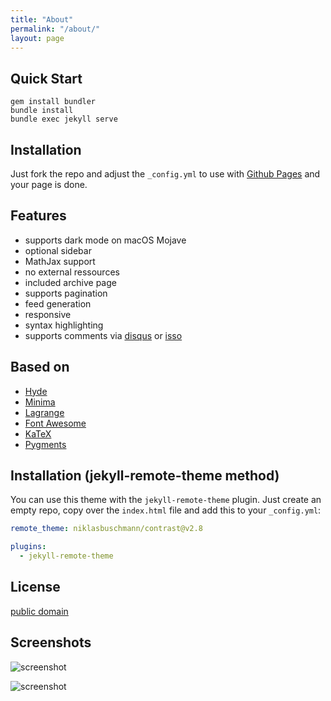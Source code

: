 ```yaml
---
title: "About"
permalink: "/about/"
layout: page
---
```


## Quick Start

```
gem install bundler
bundle install
bundle exec jekyll serve
```

## Installation

Just fork the repo and adjust the `_config.yml` to use with [Github Pages](https://pages.github.com/) and your page is done.

## Features

 - supports dark mode on macOS Mojave
 - optional sidebar
 - MathJax support
 - no external ressources
 - included archive page
 - supports pagination
 - feed generation
 - responsive
 - syntax highlighting
 - supports comments via [disqus](https://disqus.com/) or [isso](http://posativ.org/isso/)

## Based on

- [Hyde](https://github.com/poole/hyde)
- [Minima](https://github.com/jekyll/minima)
- [Lagrange](https://github.com/LeNPaul/Lagrange)
- [Font Awesome](http://fontawesome.io/)
- [KaTeX](https://katex.org/)
- [Pygments](https://github.com/richleland/pygments-css)

## Installation (jekyll-remote-theme method)

You can use this theme with the `jekyll-remote-theme` plugin. Just create an empty repo, copy over the `index.html` file and add this to your `_config.yml`:

```yaml
remote_theme: niklasbuschmann/contrast@v2.8

plugins:
  - jekyll-remote-theme
```

## License

[public domain](http://unlicense.org/)

## Screenshots

![screenshot](https://user-images.githubusercontent.com/4943215/73125194-5f0b8b80-3fa4-11ea-805c-8387187503ad.png)

![screenshot](https://user-images.githubusercontent.com/4943215/73125195-5fa42200-3fa4-11ea-89f8-d09c1d6fe252.png)

